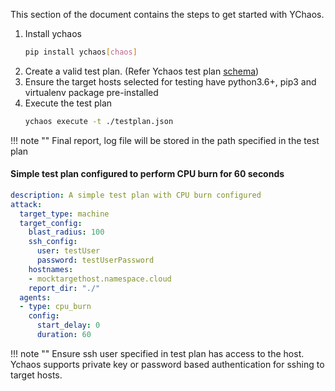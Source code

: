 This section of the document contains the steps to get started with YChaos.

1. Install ychaos 
    ```bash 
    pip install ychaos[chaos]
    ``` 
1. Create a valid test plan. (Refer Ychaos test plan [schema](/ychaos/testplan/))
1. Ensure the target hosts selected for testing have python3.6+, pip3 and virtualenv package pre-installed
1. Execute the test plan 
    ```bash
    ychaos execute -t ./testplan.json
    ```
 
!!! note ""
    Final report, log file will be stored in the path specified in the test plan

#### Simple test plan configured to perform CPU burn for 60 seconds
```yaml
description: A simple test plan with CPU burn configured
attack:
  target_type: machine
  target_config:
    blast_radius: 100
    ssh_config:
      user: testUser
      password: testUserPassword
    hostnames:
    - mocktargethost.namespace.cloud
    report_dir: "./"
  agents:
  - type: cpu_burn
    config:
      start_delay: 0
      duration: 60

```

!!! note ""
    Ensure ssh user specified in test plan has access to the host. Ychaos supports private key or password based authentication for sshing to target hosts.
    